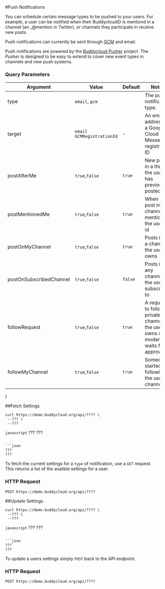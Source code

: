 #Push Notifications

You can schedule certain message types to be pushed to your users. For example, a user can be notified when their BuddycloudID is mentiond in a channel (an _@mention in Twitter), or channels they participate in receive new posts.

Push notifications can currently be sent through [GCM](http://developer.android.com/google/gcm/index.html) and email.

Push notifications are powered by the [Buddycloud Pusher](https://github.com/buddycloud/buddycloud-pusher) project. The _Pusher_ is designed to be easy to extend to cover new event types in channels and new push systems.

### Query Parameters

Argument                | Value      | Default | Notes
----------------------- | ---------- |-------- | ----
type                    | `email`, `gcm` |   |The push notification type.
target                  | `email` `GCMRegistrationId` | - | An email address or a Google Cloud Messenger registration ID
postAfterMe             | `true`,`false` | `true` | New posts in a thread the user has previously posted
postMentionedMe         | `true`,`false` | `true` | When a post in any channel mentions the user's id
postOnMyChannel         | `true`,`false` | `true` | Posts into a channel the user owns
postOnSubscribedChannel | `true`,`false` | `false` | Posts in any channels the user subscribes to
followRequest           | `true`,`false` | `true` | A request to follow a private channel the user owns or moderates waits for approval 
followMyChannel         | `true`,`false` | `true` | Someone started following the user's channel

}


##Fetch Settings
```shell
curl https://demo.buddycloud.org/api/???? \
 --??? \
 --???
```

```javascript```
???
???
```

```json
???
???
```

To fetch the current settings for a `type` of notification, use a `GET` request. This returns a list of the avalible settings for a user.

### HTTP Request
`POST https://demo.buddycloud.org/api/????`


##Update Settings
```shell
curl https://demo.buddycloud.org/api/???? \
 --??? \
 --???
```

```javascript```
???
???
```

```json
???
???
```

To update a users settings simply `POST` back to the API endpoint.

### HTTP Request
`POST https://demo.buddycloud.org/api/????`
